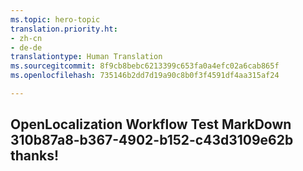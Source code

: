 ```yaml
---
ms.topic: hero-topic
translation.priority.ht:
- zh-cn
- de-de
translationtype: Human Translation
ms.sourcegitcommit: 8f9cb8bebc6213399c653fa0a4efc02a6cab865f
ms.openlocfilehash: 735146b2dd7d19a90c8b0f3f4591df4aa315af24

---
```

## OpenLocalization Workflow Test MarkDown 310b87a8-b367-4902-b152-c43d3109e62b thanks!



<!--HONumber=Aug16_HO1-->


